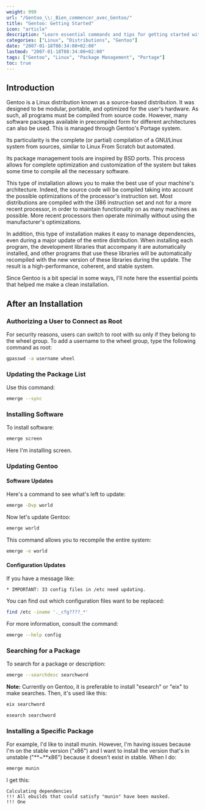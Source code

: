 ```yaml
---
weight: 999
url: "/Gentoo_\\:_Bien_commencer_avec_Gentoo/"
title: "Gentoo: Getting Started"
icon: "article"
description: "Learn essential commands and tips for getting started with Gentoo Linux after a fresh installation."
categories: ["Linux", "Distributions", "Gentoo"]
date: "2007-01-18T08:34:00+02:00"
lastmod: "2007-01-18T08:34:00+02:00"
tags: ["Gentoo", "Linux", "Package Management", "Portage"]
toc: true
---
```


## Introduction

Gentoo is a Linux distribution known as a source-based distribution. It was designed to be modular, portable, and optimized for the user's hardware. As such, all programs must be compiled from source code. However, many software packages available in precompiled form for different architectures can also be used. This is managed through Gentoo's Portage system.

Its particularity is the complete (or partial) compilation of a GNU/Linux system from sources, similar to Linux From Scratch but automated.

Its package management tools are inspired by BSD ports. This process allows for complete optimization and customization of the system but takes some time to compile all the necessary software.

This type of installation allows you to make the best use of your machine's architecture. Indeed, the source code will be compiled taking into account the possible optimizations of the processor's instruction set. Most distributions are compiled with the i386 instruction set and not for a more recent processor, in order to maintain functionality on as many machines as possible. More recent processors then operate minimally without using the manufacturer's optimizations.

In addition, this type of installation makes it easy to manage dependencies, even during a major update of the entire distribution. When installing each program, the development libraries that accompany it are automatically installed, and other programs that use these libraries will be automatically recompiled with the new version of these libraries during the update. The result is a high-performance, coherent, and stable system.

Since Gentoo is a bit special in some ways, I'll note here the essential points that helped me make a clean installation.

## After an Installation

### Authorizing a User to Connect as Root

For security reasons, users can switch to root with su only if they belong to the wheel group. To add a username to the wheel group, type the following command as root:

```bash
gpasswd -a username wheel
```

### Updating the Package List

Use this command:

```bash
emerge --sync
```

### Installing Software

To install software:

```bash
emerge screen
```

Here I'm installing screen.

### Updating Gentoo

#### Software Updates

Here's a command to see what's left to update:

```bash
emerge -Dvp world
```

Now let's update Gentoo:

```bash
emerge world
```

This command allows you to recompile the entire system:

```bash
emerge -e world
```

#### Configuration Updates

If you have a message like:

```
* IMPORTANT: 33 config files in /etc need updating.
```

You can find out which configuration files want to be replaced:

```bash
find /etc -iname '._cfg????_*'
```

For more information, consult the command:

```bash
emerge --help config
```

### Searching for a Package

To search for a package or description:

```bash
emerge --searchdesc searchword
```

**Note:** Currently on Gentoo, it is preferable to install "esearch" or "eix" to make searches. Then, it's used like this:

```bash
eix searchword
```
```bash
esearch searchword
```

### Installing a Specific Package

For example, I'd like to install munin. However, I'm having issues because I'm on the stable version ("x86") and I want to install the version that's in unstable ("**~**x86") because it doesn't exist in stable. When I do:

```bash
emerge munin
```

I get this:

```
Calculating dependencies
!!! All ebuilds that could satisfy "munin" have been masked.
!!! One